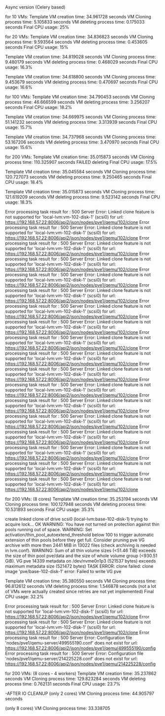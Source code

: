 Async version (Celery based)

for 10 VMs:
Template VM creation time: 34.961728 seconds
VM Cloning process time: 5.105833 seconds
VM deleting process time: 0.175033 seconds
Final CPU usage: 25%


for 20 VMs:
Template VM creation time: 34.836823 seconds
VM Cloning process time: 9.593564 seconds
VM deleting process time: 0.453605 seconds
Final CPU usage: 15%


Template VM creation time: 34.819028 seconds
VM Cloning process time: 9.480179 seconds
VM deleting process time: 0.468029 seconds
Final CPU usage: 16.3%


Template VM creation time: 34.618800 seconds
VM Cloning process time: 9.453679 seconds
VM deleting process time: 0.470697 seconds
Final CPU usage: 16.6%


for 100 VMs:
Template VM creation time: 34.790453  seconds
VM Cloning process time: 46.666599 seconds
VM deleting process time: 3.256207 seconds
Final CPU usage: 18.2%


Template VM creation time: 34.669975 seconds
VM Cloning process time: 51.141232 seconds
VM deleting process time: 3.313939 seconds
Final CPU usage: 15.7%


Template VM creation time: 34.737968 seconds
VM Cloning process time: 53.167206 seconds
VM deleting process time: 3.470970 seconds
Final CPU usage: 15.6%


for 200 VMs:
Template VM creation time: 35.015873 seconds
VM Cloning process time: 110.325907 seconds
FAILED deleting
Final CPU usage: 17.5%


Template VM creation time: 35.045584 seconds
VM Cloning process time: 120.727073 seconds
VM deleting process time: 9.250465 seconds
Final CPU usage: 18.4%


Template VM creation time: 35.015873 seconds
VM Cloning process time: 121.619209 seconds
VM deleting process time: 9.523142 seconds
Final CPU usage: 18.3%


Error processing task result for <User user1>: 500 Server Error: Linked clone feature is not supported for 'local-lvm:vm-102-disk-1' (scsi0) for url: https://192.168.57.22:8006/api2/json/nodes/pve1/qemu/102/clone
Error processing task result for <User user2>: 500 Server Error: Linked clone feature is not supported for 'local-lvm:vm-102-disk-1' (scsi0) for url: https://192.168.57.22:8006/api2/json/nodes/pve1/qemu/102/clone
Error processing task result for <User user3>: 500 Server Error: Linked clone feature is not supported for 'local-lvm:vm-102-disk-1' (scsi0) for url: https://192.168.57.22:8006/api2/json/nodes/pve1/qemu/102/clone
Error processing task result for <User user4>: 500 Server Error: Linked clone feature is not supported for 'local-lvm:vm-102-disk-1' (scsi0) for url: https://192.168.57.22:8006/api2/json/nodes/pve1/qemu/102/clone
Error processing task result for <User user5>: 500 Server Error: Linked clone feature is not supported for 'local-lvm:vm-102-disk-1' (scsi0) for url: https://192.168.57.22:8006/api2/json/nodes/pve1/qemu/102/clone
Error processing task result for <User user6>: 500 Server Error: Linked clone feature is not supported for 'local-lvm:vm-102-disk-1' (scsi0) for url: https://192.168.57.22:8006/api2/json/nodes/pve1/qemu/102/clone
Error processing task result for <User user7>: 500 Server Error: Linked clone feature is not supported for 'local-lvm:vm-102-disk-1' (scsi0) for url: https://192.168.57.22:8006/api2/json/nodes/pve1/qemu/102/clone
Error processing task result for <User user8>: 500 Server Error: Linked clone feature is not supported for 'local-lvm:vm-102-disk-1' (scsi0) for url: https://192.168.57.22:8006/api2/json/nodes/pve1/qemu/102/clone
Error processing task result for <User user9>: 500 Server Error: Linked clone feature is not supported for 'local-lvm:vm-102-disk-1' (scsi0) for url: https://192.168.57.22:8006/api2/json/nodes/pve1/qemu/102/clone
Error processing task result for <User user10>: 500 Server Error: Linked clone feature is not supported for 'local-lvm:vm-102-disk-1' (scsi0) for url: https://192.168.57.22:8006/api2/json/nodes/pve1/qemu/102/clone
Error processing task result for <User user11>: 500 Server Error: Linked clone feature is not supported for 'local-lvm:vm-102-disk-1' (scsi0) for url: https://192.168.57.22:8006/api2/json/nodes/pve1/qemu/102/clone
Error processing task result for <User user12>: 500 Server Error: Linked clone feature is not supported for 'local-lvm:vm-102-disk-1' (scsi0) for url: https://192.168.57.22:8006/api2/json/nodes/pve1/qemu/102/clone
Error processing task result for <User user13>: 500 Server Error: Linked clone feature is not supported for 'local-lvm:vm-102-disk-1' (scsi0) for url: https://192.168.57.22:8006/api2/json/nodes/pve1/qemu/102/clone
Error processing task result for <User user14>: 500 Server Error: Linked clone feature is not supported for 'local-lvm:vm-102-disk-1' (scsi0) for url: https://192.168.57.22:8006/api2/json/nodes/pve1/qemu/102/clone
Error processing task result for <User user15>: 500 Server Error: Linked clone feature is not supported for 'local-lvm:vm-102-disk-1' (scsi0) for url: https://192.168.57.22:8006/api2/json/nodes/pve1/qemu/102/clone
Error processing task result for <User user16>: 500 Server Error: Linked clone feature is not supported for 'local-lvm:vm-102-disk-1' (scsi0) for url: https://192.168.57.22:8006/api2/json/nodes/pve1/qemu/102/clone
Error processing task result for <User user17>: 500 Server Error: Linked clone feature is not supported for 'local-lvm:vm-102-disk-1' (scsi0) for url: https://192.168.57.22:8006/api2/json/nodes/pve1/qemu/102/clone
Error processing task result for <User user18>: 500 Server Error: Linked clone feature is not supported for 'local-lvm:vm-102-disk-1' (scsi0) for url: https://192.168.57.22:8006/api2/json/nodes/pve1/qemu/102/clone


for 200 VMs: (8 cores)
Template VM creation time: 35.253194 seconds
VM Cloning process time: 100.127948 seconds
VM deleting process time: 10.531893 seconds
Final CPU usage: 35.3%

create linked clone of drive scsi0 (local-lvm:base-102-disk-1)
trying to acquire lock...
 OK
  WARNING: You have not turned on protection against thin pools running out of space.
  WARNING: Set activation/thin_pool_autoextend_threshold below 100 to trigger automatic extension of thin pools before they get full.
  Consider pruning pve VG archive with more then 2441 MiB in 13022 files (check archiving is needed in lvm.conf).
  WARNING: Sum of all thin volume sizes (<51.46 TiB) exceeds the size of thin pool pve/data and the size of whole volume group (<930.51 GiB).
  VG pve 14339 metadata on /dev/nvme0n1p3 (521537 bytes) exceeds maximum metadata size (521472 bytes)
TASK ERROR: clone failed: clone image 'pve/base-102-disk-1' error:   Failed to write VG pve


Template VM creation time: 35.380550 seconds
VM Cloning process time: 96.812612 seconds
VM deleting process time: 1.546878 seconds (not a lot of VMs were actually created since retries are not yet implemented)
Final CPU usage: 32.2%

Error processing task result for <User user2>: 500 Server Error: Linked clone feature is not supported for 'local-lvm:vm-102-disk-1' (scsi0) for url: https://192.168.57.22:8006/api2/json/nodes/pve1/qemu/102/clone
Error processing task result for <User user5>: 500 Server Error: Linked clone feature is not supported for 'local-lvm:vm-102-disk-1' (scsi0) for url: https://192.168.57.22:8006/api2/json/nodes/pve1/qemu/102/clone
Error processing task result for <User user46>: 500 Server Error: Configuration file 'nodes/pve1/qemu-server/499555190.conf' does not exist for url: https://192.168.57.22:8006/api2/json/nodes/pve1/qemu/499555190/config
Error processing task result for <User user47>: 500 Server Error: Configuration file 'nodes/pve1/qemu-server/214225228.conf' does not exist for url: https://192.168.57.22:8006/api2/json/nodes/pve1/qemu/214225228/config

for 200 VMs: (8 cores - 4 workers)
Template VM creation time: 35.237862 seconds
VM Cloning process time: 129.823284 seconds
VM deleting process time: 0.762131 seconds
Final CPU usage: 23.7%

-AFTER IO CLEANUP
(only 2 cores)
VM Cloning process time: 44.905797 seconds

(only 8 cores)
VM Cloning process time: 33.338705